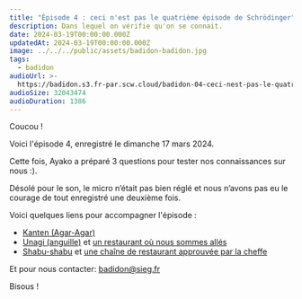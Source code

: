 ```yaml
---
title: "Épisode 4 : ceci n'est pas le quatrième épisode de Schrödinger"
description: Dans lequel on vérifie qu'on se connait.
date: 2024-03-19T00:00:00.000Z
updatedAt: 2024-03-19T00:00:00.000Z
image: ../../../public/assets/badidon-badidon.jpg
tags:
  - badidon
audioUrl: >-
  https://badidon.s3.fr-par.scw.cloud/badidon-04-ceci-nest-pas-le-quatrieme-episode-de-schrodinger.mp3
audioSize: 32043474
audioDuration: 1386
---
```


Coucou !

Voici l'épisode 4, enregistré le dimanche 17 mars 2024.

Cette fois, Ayako a préparé 3 questions pour tester nos connaissances sur nous :).

Désolé pour le son, le micro n’était pas bien réglé et nous n’avons pas eu le courage de tout enregistré une deuxième fois.

Voici quelques liens pour accompagner l'épisode :

- [Kanten (Agar-Agar)](https://fr.wikipedia.org/wiki/Agar-agar)
- [Unagi (anguille)](<https://fr.wikipedia.org/wiki/Unagi_(cuisine)>) et [un restaurant où nous sommes allés](https://tabelog.com/en/tokyo/A1324/A132401/13003509/)
- [Shabu-shabu](https://fr.wikipedia.org/wiki/Shabu-shabu) et [une chaîne de restaurant approuvée par la cheffe](https://www.onyasai.com/)

Et pour nous contacter: [badidon@sieg.fr](mailto:badidon@sieg.fr)

Bisous !
